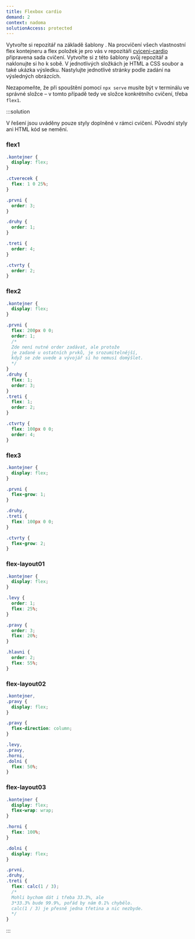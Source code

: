 ```yaml
---
title: Flexbox cardio
demand: 2
context: nadoma
solutionAccess: protected
---
```


Vytvořte si repozitář na základě šablony .
Na procvičení všech vlastnostní flex kontejneru a flex položek je pro vás v repozitáři [cviceni-cardio](https://github.com/Czechitas-podklady-WEB/cviceni-cardio) připravena sada cvičení.
Vytvořte si z této šablony svůj repozitář a naklonujte si ho k sobě.
V jednotlivých složkách je HTML a CSS soubor a také ukázka výsledku.
Nastylujte jednotlivé stránky podle zadání na výsledných obrázcích.

Nezapomeňte, že při spouštění pomocí `npx serve` musíte být v terminálu ve správné složce – v tomto případě tedy ve složce konkrétního cvičení, třeba `flex1`.

:::solution

V řešení jsou uváděny pouze styly doplněné v rámci cvičení. Původní styly ani HTML kód se nemění.

### flex1

```css
.kontejner {
  display: flex;
}

.ctverecek {
  flex: 1 0 25%;
}

.prvni {
  order: 3;
}

.druhy {
  order: 1;
}

.treti {
  order: 4;
}

.ctvrty {
  order: 2;
}
```

### flex2

```css
.kontejner {
  display: flex;
}

.prvni {
  flex: 200px 0 0;
  order: 1;
  /*
  Zde není nutné order zadávat, ale protože
  je zadané u ostatních prvků, je srozumitelnější,
  když se zde uvede a vývojář si ho nemusí domýšlet.
  */
}
.druhy {
  flex: 1;
  order: 3;
}
.treti {
  flex: 1;
  order: 2;
}

.ctvrty {
  flex: 100px 0 0;
  order: 4;
}
```

### flex3

```css
.kontejner {
  display: flex;
}

.prvni {
  flex-grow: 1;
}

.druhy,
.treti {
  flex: 100px 0 0;
}

.ctvrty {
  flex-grow: 2;
}
```

### flex-layout01

```css
.kontejner {
  display: flex;
}

.levy {
  order: 1;
  flex: 25%;
}

.pravy {
  order: 3;
  flex: 20%;
}

.hlavni {
  order: 2;
  flex: 55%;
}
```

### flex-layout02

```css
.kontejner,
.pravy {
  display: flex;
}

.pravy {
  flex-direction: column;
}

.levy,
.pravy,
.horni,
.dolni {
  flex: 50%;
}
```

### flex-layout03

```css
.kontejner {
  display: flex;
  flex-wrap: wrap;
}

.horni {
  flex: 100%;
}

.dolni {
  display: flex;
}

.prvni,
.druhy,
.treti {
  flex: calc(1 / 3);
  /*
  Mohli bychom dát i třeba 33.3%, ale
  3*33.3% bude 99.9%, pořád by nám 0.1% chybělo.
  calc(1 / 3) je přesně jedna třetina a nic nezbyde.
  */
}
```

:::
